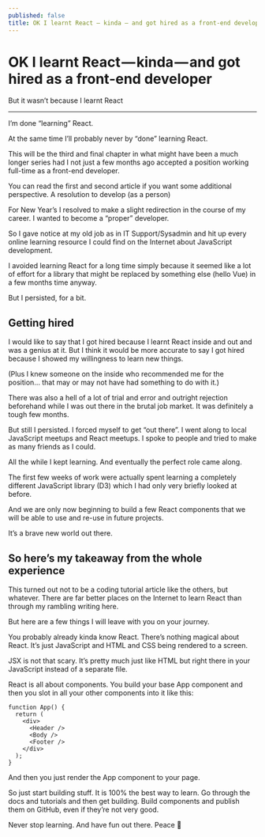 ```yaml
---
published: false
title: OK I learnt React — kinda — and got hired as a front-end developer
---
```

# OK I learnt React — kinda — and got hired as a front-end developer

But it wasn’t because I learnt React

---

I’m done “learning” React.

At the same time I’ll probably never by “done” learning React.

This will be the third and final chapter in what might have been a much longer series had I not just a few months ago accepted a position working full-time as a front-end developer.

You can read the first and second article if you want some additional perspective.
A resolution to develop (as a person)

For New Year’s I resolved to make a slight redirection in the course of my career. I wanted to become a “proper” developer.

So I gave notice at my old job as in IT Support/Sysadmin and hit up every online learning resource I could find on the Internet about JavaScript development.

I avoided learning React for a long time simply because it seemed like a lot of effort for a library that might be replaced by something else (hello Vue) in a few months time anyway.

But I persisted, for a bit.

## Getting hired

I would like to say that I got hired because I learnt React inside and out and was a genius at it. But I think it would be more accurate to say I got hired because I showed my willingness to learn new things.

(Plus I knew someone on the inside who recommended me for the position… that may or may not have had something to do with it.)

There was also a hell of a lot of trial and error and outright rejection beforehand while I was out there in the brutal job market. It was definitely a tough few months.

But still I persisted. I forced myself to get “out there”. I went along to local JavaScript meetups and React meetups. I spoke to people and tried to make as many friends as I could.

All the while I kept learning. And eventually the perfect role came along.

The first few weeks of work were actually spent learning a completely different JavaScript library (D3) which I had only very briefly looked at before.

And we are only now beginning to build a few React components that we will be able to use and re-use in future projects.

It’s a brave new world out there.

## So here’s my takeaway from the whole experience

This turned out not to be a coding tutorial article like the others, but whatever. There are far better places on the Internet to learn React than through my rambling writing here.

But here are a few things I will leave with you on your journey.

You probably already kinda know React. There’s nothing magical about React. It’s just JavaScript and HTML and CSS being rendered to a screen.

JSX is not that scary. It’s pretty much just like HTML but right there in your JavaScript instead of a separate file.

React is all about components. You build your base App component and then you slot in all your other components into it like this:

```
function App() {
  return (
    <div>
      <Header />
      <Body />
      <Footer />
    </div>
  );
}
```

And then you just render the App component to your page.

So just start building stuff. It is 100% the best way to learn. Go through the docs and tutorials and then get building. Build components and publish them on GitHub, even if they’re not very good.

Never stop learning. And have fun out there. Peace 🍑
